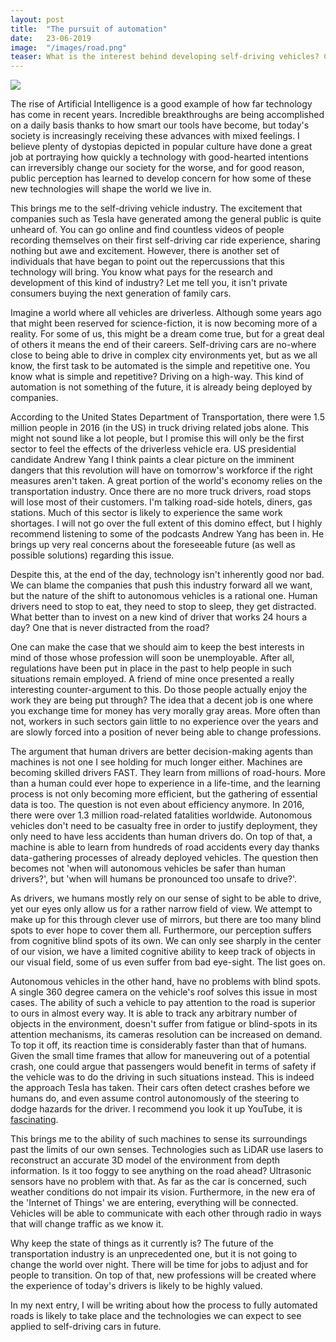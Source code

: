 ```yaml
---
layout: post
title:  "The pursuit of automation"
date:   23-06-2019
image:  "/images/road.png"
teaser: What is the interest behind developing self-driving vehicles? Can they ever be better drivers than us humans? How will a transition to autonomous traffic impact our society?
---
```

<img src="{{ site.baseurl }}/images/road.png" class="fit image">

The rise of Artificial Intelligence is a good example of how far technology has come in recent years. Incredible breakthroughs are being accomplished on a daily basis thanks to how smart our tools have become, but today's society is increasingly receiving these advances with mixed feelings. I believe plenty of dystopias depicted in popular culture have done a great job at portraying how quickly a technology with good-hearted intentions can irreversibly change our society for the worse, and for good reason, public perception has learned to develop concern for how some of these new technologies will shape the world we live in. 

This brings me to the self-driving vehicle industry. The excitement that companies such as Tesla have generated among the general public is quite unheard of. You can go online and find countless videos of people recording themselves on their first self-driving car ride experience, sharing nothing but awe and excitement. However, there is another set of individuals that have began to point out the repercussions that this technology will bring. You know what pays for the research and development of this kind of industry? Let me tell you, it isn't private consumers buying the next generation of family cars. 

Imagine a world where all vehicles are driverless. Although some years ago that might been reserved for science-fiction, it is now becoming more of a reality. For some of us, this might be a dream come true, but for a great deal of others it means the end of their careers. Self-driving cars are no-where close to being able to drive in complex city environments yet, but as we all know, the first task to be automated is the simple and repetitive one. You know what is simple and repetitive? Driving on a high-way. This kind of automation is not something of the future, it is already being deployed by companies. 

According to the United States Department of Transportation, there were 1.5 million people in 2016 (in the US) in truck driving related jobs alone. This might not sound like a lot people, but I promise this will only be the first sector to feel the effects of the driverless vehicle era. US presidential candidate Andrew Yang I think paints a clear picture on the imminent dangers that this revolution will have on tomorrow's workforce if the right measures aren't taken. A great portion of the world's economy relies on the transportation industry. Once there are no more truck drivers, road stops will lose most of their customers. I'm talking road-side hotels, diners, gas stations. Much of this sector is likely to experience the same work shortages. I will not go over the full extent of this domino effect, but I highly recommend listening to some of the podcasts Andrew Yang has been in. He brings up very real concerns about the foreseeable future (as well as possible solutions) regarding this issue.

Despite this, at the end of the day, technology isn't inherently good nor bad. We can blame the companies that push this industry forward all we want, but the nature of the shift to autonomous vehicles is a rational one. Human drivers need to stop to eat, they need to stop to sleep, they get distracted. What better than to invest on a new kind of driver that works 24 hours a day? One that is never distracted from the road? 

One can make the case that we should aim to keep the best interests in mind of those whose profession will soon be unemployable. After all, regulations have been put in place in the past to help people in such situations remain employed. A friend of mine once presented a really interesting counter-argument to this. Do those people actually enjoy the work they are being put through? The idea that a decent job is one where you exchange time for money has very morally gray areas. More often than not, workers in such sectors gain little to no experience over the years and are slowly forced into a position of never being able to change professions. 

The argument that human drivers are better decision-making agents than machines is not one I see holding for much longer either. Machines are becoming skilled drivers FAST. They learn from millions of road-hours. More than a human could ever hope to experience in a life-time, and the learning process is not only becoming more efficient, but the gathering of essential data is too. The question is not even about efficiency anymore. In 2016, there were over 1.3 million road-related fatalities worldwide. Autonomous vehicles don't need to be casualty free in order to justify deployment, they only need to have less accidents than human drivers do. On top of that, a machine is able to learn from hundreds of road accidents every day thanks data-gathering processes of already deployed vehicles. The question then becomes not 'when will autonomous vehicles be safer than human drivers?', but 'when will humans be pronounced too unsafe to drive?'.

As drivers, we humans mostly rely on our sense of sight to be able to drive, yet our eyes only allow us for a rather narrow field of view. We attempt to make up for this through clever use of mirrors, but there are too many blind spots to ever hope to cover them all. Furthermore, our perception suffers from cognitive blind spots of its own. We can only see sharply in the center of our vision, we have a limited cognitive ability to keep track of objects in our visual field, some of us even suffer from bad eye-sight. The list goes on. 

Autonomous vehicles in the other hand, have no problems with blind spots. A single 360 degree camera on the vehicle's roof solves this issue in most cases. The ability of such a vehicle to pay attention to the road is superior to ours in almost every way. It is able to track any arbitrary number of objects in the environment, doesn't suffer from fatigue or blind-spots in its attention mechanisms, its cameras resolution can be increased on demand. To top it off, its reaction time is considerably faster than that of humans. Given the small time frames that allow for maneuvering out of a potential crash, one could argue that passengers would benefit in terms of safety if the vehicle was to do the driving in such situations instead. This is indeed the approach Tesla has taken. Their cars often detect crashes before we humans do, and even assume control autonomously of the steering to dodge hazards for the driver. I recommend you look it up YouTube, it is <a href="https://www.youtube.com/watch?v=RjGe0GiiFzw">fascinating</a>.

This brings me to the ability of such machines to sense its surroundings past the limits of our own senses. Technologies such as LiDAR use lasers to reconstruct an accurate 3D model of the environment from depth information. Is it too foggy to see anything on the road ahead? Ultrasonic sensors have no problem with that. As far as the car is concerned, such weather conditions do not impair its vision. Furthermore, in the new era of the 'Internet of Things' we are entering, everything will be connected. Vehicles will be able to communicate with each other through radio in ways that will change traffic as we know it.

Why keep the state of things as it currently is? The future of the transportation industry is an unprecedented one, but it is not going to change the world over night. There will be time for jobs to adjust and for people to transition. On top of that, new professions will be created where the experience of today's drivers is likely to be highly valued.

In my next entry, I will be writing about how the process to fully automated roads is likely to take place and the technologies we can expect to see applied to self-driving cars in future.
